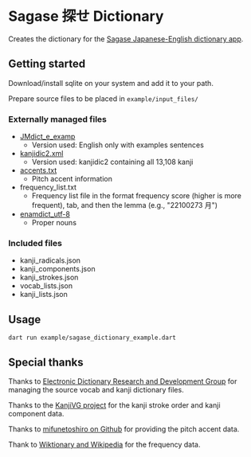 # Sagase 探せ Dictionary

Creates the dictionary for the [Sagase Japanese-English dictionary app](https://github.com/Moseco/sagase).

## Getting started

Download/install sqlite on your system and add it to your path.

Prepare source files to be placed in ```example/input_files/```

### Externally managed files

- [JMdict_e_examp](https://www.edrdg.org/wiki/index.php/JMdict-EDICT_Dictionary_Project)
    - Version used: English only with examples sentences
- [kanjidic2.xml](https://www.edrdg.org/wiki/index.php/KANJIDIC_Project)
    - Version used: kanjidic2 containing all 13,108 kanji
- [accents.txt](https://github.com/mifunetoshiro/kanjium/blob/master/data/source_files/raw/accents.txt)
    - Pitch accent information
- frequency_list.txt
    - Frequency list file in the format frequency score (higher is more frequent), tab, and then the lemma (e.g., "22100273	月")
- [enamdict_utf-8](http://www.edrdg.org/enamdict/enamdict_doc.html)
    - Proper nouns

### Included files

- kanji_radicals.json
- kanji_components.json
- kanji_strokes.json
- vocab_lists.json
- kanji_lists.json

## Usage

```dart run example/sagase_dictionary_example.dart```

## Special thanks

Thanks to [Electronic Dictionary Research and Development Group](http://www.edrdg.org/) for managing the source vocab and kanji dictionary files.

Thanks to the [KanjiVG project](http://kanjivg.tagaini.net/) for the kanji stroke order and kanji component data.

Thanks to [mifunetoshiro on Github](https://github.com/mifunetoshiro/kanjium) for providing the pitch accent data.

Thank to [Wiktionary and Wikipedia](https://en.wiktionary.org/wiki/Wiktionary:Frequency_lists/Japanese) for the frequency data.
